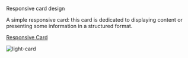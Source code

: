 Responsive card design

A simple responsive card: this card is dedicated to displaying content or presenting some information in a structured format.

[Responsive Card](https://rhino.business/work-samples/responsive-card/light-card.php)

![light-card](https://github.com/user-attachments/assets/7b569e2d-ee87-43ae-b20d-2d391af9d1cb)



